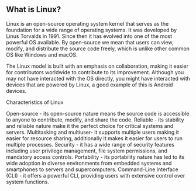 ## What is Linux?
Linux is an open-source operating system kernel that serves as the foundation for a wide range of operating systems. It was developed by Linus Torvalds in 1991. Since then it has evolved into one of the most powerful OS available. By open-source we mean that users can view, modify, and distribute the source code freely, which is unlike other common OS like Windows and macOS.

The Linux model is built with an emphasis on collaboration, making it easier for contributors worldwide to contribute to its improvement. Although you may not have interacted with the OS directly, you might have interacted with devices that are powered by Linux, a good example of this is Android devices.

Characteristics of Linux

Open-source - its open-source nature means the source code is accessible to anyone to contribute, modify, and share the code.
Reliable - its stability and reliable nature make it the perfect choice for critical systems and servers.
Multitasking and multiuser- it supports multiple users making it easier for resource sharing, additionally it makes it easier for users to run multiple processes.
Security - it has a wide range of security features including user privilege management, file system permissions, and mandatory access controls.
Portability - its portability nature has led to its wide adoption in diverse environments from embedded systems and smartphones to servers and supercomputers.
Command-Line Interface (CLI) - it offers a powerful CLI, providing users with extensive control over system functions.
